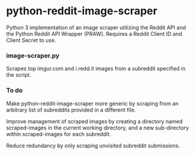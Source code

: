 # python-reddit-image-scraper
Python 3 implementation of an image scraper utilizing the Reddit API and the Python Reddit API Wrapper (PRAW). Requires a Reddit Client ID and Client Secret to use.

### image-scraper.py
Scrapes top imgur.com and i.redd.it images from a subreddit specified in the script. 

### To do
Make python-reddit-image-scraper more generic by scraping from an arbitrary list of subreddits provided in a different file.

Improve management of scraped images by creating a directory named scraped-images in the current working directory, and a new sub-directory within scraped-images for each subreddit.  

Reduce redundancy by only scraping unvisited subreddit submissions.
